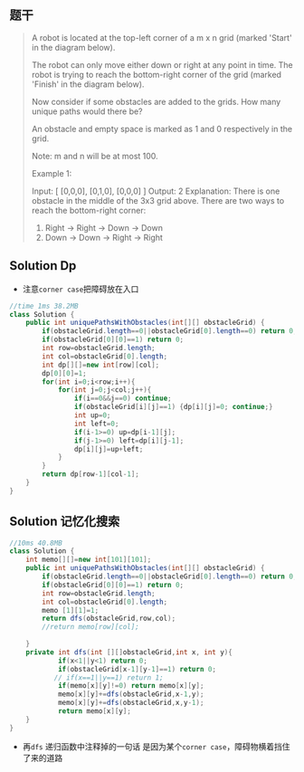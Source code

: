 ## 题干

> A robot is located at the top-left corner of a m x n grid (marked 'Start' in the diagram below).
>
> The robot can only move either down or right at any point in time. The robot is trying to reach the bottom-right corner of the grid (marked 'Finish' in the diagram below).
>
> Now consider if some obstacles are added to the grids. How many unique paths would there be?
>
> 
>
> An obstacle and empty space is marked as 1 and 0 respectively in the grid.
>
> Note: m and n will be at most 100.
>
> Example 1:
>
> Input:
> [
>   [0,0,0],
>   [0,1,0],
>   [0,0,0]
> ]
> Output: 2
> Explanation:
> There is one obstacle in the middle of the 3x3 grid above.
> There are two ways to reach the bottom-right corner:
> 1. Right -> Right -> Down -> Down
> 2. Down -> Down -> Right -> Right
>

## Solution Dp

* 注意```corner case```把障碍放在入口

```java
//time 1ms 38.2MB
class Solution {
    public int uniquePathsWithObstacles(int[][] obstacleGrid) {
        if(obstacleGrid.length==0||obstacleGrid[0].length==0) return 0;
        if(obstacleGrid[0][0]==1) return 0;
        int row=obstacleGrid.length;
        int col=obstacleGrid[0].length;
        int dp[][]=new int[row][col];
        dp[0][0]=1;
        for(int i=0;i<row;i++){
            for(int j=0;j<col;j++){
                if(i==0&&j==0) continue;    
                if(obstacleGrid[i][j]==1) {dp[i][j]=0; continue;}
                int up=0;
                int left=0;
                if(i-1>=0) up=dp[i-1][j];
                if(j-1>=0) left=dp[i][j-1];
                dp[i][j]=up+left;
            }
        }
        return dp[row-1][col-1];
    }
}
```

## Solution 记忆化搜索

```java
//10ms 40.8MB
class Solution {
    int memo[][]=new int[101][101];
    public int uniquePathsWithObstacles(int[][] obstacleGrid) {
        if(obstacleGrid.length==0||obstacleGrid[0].length==0) return 0;
        if(obstacleGrid[0][0]==1) return 0;
        int row=obstacleGrid.length;
        int col=obstacleGrid[0].length;
        memo [1][1]=1;
        return dfs(obstacleGrid,row,col);
        //return memo[row][col];
        
    }
    private int dfs(int [][]obstacleGrid,int x, int y){
            if(x<1||y<1) return 0;
            if(obstacleGrid[x-1][y-1]==1) return 0;
           // if(x==1||y==1) return 1;
            if(memo[x][y]!=0) return memo[x][y];
            memo[x][y]+=dfs(obstacleGrid,x-1,y);
            memo[x][y]+=dfs(obstacleGrid,x,y-1);
            return memo[x][y];
    }
}
```

* 再``dfs`` 递归函数中注释掉的一句话 是因为某个```corner case```，障碍物横着挡住了来的道路